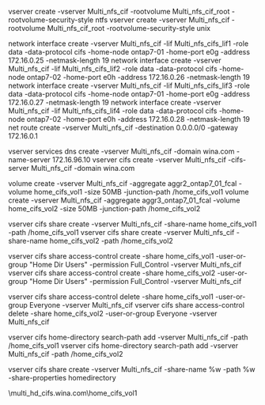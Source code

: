 
vserver create -vserver Multi_nfs_cif -rootvolume Multi_nfs_cif_root -rootvolume-security-style ntfs
vserver create -vserver Multi_nfs_cif -rootvolume Multi_nfs_cif_root -rootvolume-security-style unix






network interface create -vserver Multi_nfs_cif -lif Multi_nfs_cifs_lif1 -role data -data-protocol cifs -home-node ontap7-01 -home-port e0g -address 172.16.0.25 -netmask-length 19
network interface create -vserver Multi_nfs_cif -lif Multi_nfs_cifs_lif2 -role data -data-protocol cifs -home-node ontap7-02 -home-port e0h -address 172.16.0.26 -netmask-length 19
network interface create -vserver Multi_nfs_cif -lif Multi_nfs_cifs_lif3 -role data -data-protocol cifs -home-node ontap7-01 -home-port e0g -address 172.16.0.27 -netmask-length 19
network interface create -vserver Multi_nfs_cif -lif Multi_nfs_cifs_lif4 -role data -data-protocol cifs -home-node ontap7-02 -home-port e0h -address 172.16.0.28 -netmask-length 19
net route create -vserver Multi_nfs_cif -destination 0.0.0.0/0 -gateway 172.16.0.1





vserver services dns create -vserver Multi_nfs_cif -domain wina.com -name-server 172.16.96.10
vserver cifs create -vserver Multi_nfs_cif -cifs-server Multi_nfs_cif -domain wina.com



volume create -vserver Multi_nfs_cif -aggregate aggr2_ontap7_01_fcal -volume home_cifs_vol1 -size 50MB -junction-path /home_cifs_vol1 
volume create -vserver Multi_nfs_cif -aggregate aggr3_ontap7_01_fcal -volume home_cifs_vol2 -size 50MB -junction-path /home_cifs_vol2 


vserver cifs share create -vserver Multi_nfs_cif -share-name home_cifs_vol1 -path /home_cifs_vol1
vserver cifs share create -vserver Multi_nfs_cif -share-name home_cifs_vol2 -path /home_cifs_vol2


vserver cifs share access-control create -share home_cifs_vol1 -user-or-group "Home Dir Users" -permission Full_Control -vserver Multi_nfs_cif
vserver cifs share access-control create -share home_cifs_vol2 -user-or-group "Home Dir Users" -permission Full_Control -vserver Multi_nfs_cif


vserver cifs share access-control delete -share home_cifs_vol1 -user-or-group Everyone -vserver Multi_nfs_cif
vserver cifs share access-control delete -share home_cifs_vol2 -user-or-group Everyone -vserver Multi_nfs_cif


vserver cifs home-directory search-path add -vserver Multi_nfs_cif -path /home_cifs_vol1
vserver cifs home-directory search-path add -vserver Multi_nfs_cif -path /home_cifs_vol2

vserver cifs share create -vserver Multi_nfs_cif -share-name %w -path %w -share-properties homedirectory

 \\multi_hd_cifs.wina.com\home_cifs_vol1